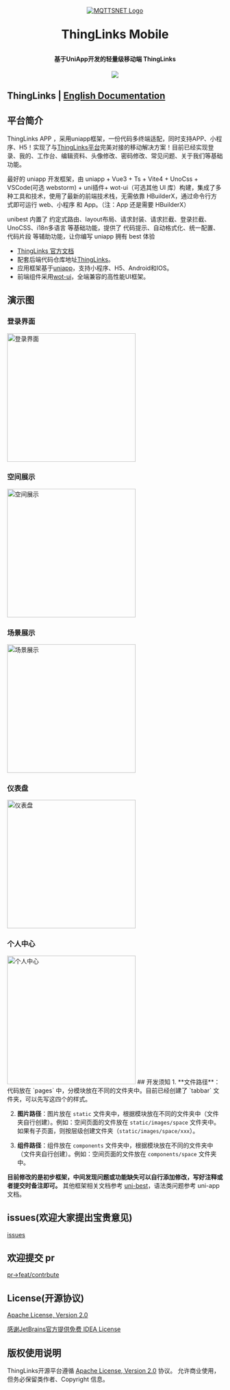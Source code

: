 <div align="center">

[![MQTTSNET Logo](./doc/images/logo.png)](https://www.mqttsnet.com)

</div>
<h1 align="center" style="margin: 30px 0 30px; font-weight: bold;">ThingLinks Mobile</h1>
<h4 align="center">基于UniApp开发的轻量级移动端 ThingLinks</h4>
<p align="center">
	<a href="https://www.oscs1024.com/platform/badge/mqttsnet/thinglinks.svg?size=small"><img src="https://www.oscs1024.com/platform/badge/mqttsnet/thinglinks.svg?size=small"></a>
</p>

## ThingLinks | [English Documentation](README.md)

## 平台简介

ThingLinks APP ，采用uniapp框架，一份代码多终端适配，同时支持APP、小程序、H5！实现了与[ThingLinks平台](https://github.com/mqttsnet/thinglinks)完美对接的移动解决方案！目前已经实现登录、我的、工作台、编辑资料、头像修改、密码修改、常见问题、关于我们等基础功能。

最好的 uniapp 开发框架，由 uniapp + Vue3 + Ts + Vite4 + UnoCss + VSCode(可选 webstorm) + uni插件+ wot-ui（可选其他 UI 库）构建，集成了多种工具和技术，使用了最新的前端技术栈，无需依靠 HBuilderX，通过命令行方式即可运行 web、小程序 和 App。（注：App 还是需要 HBuilderX）

unibest 内置了 约定式路由、layout布局、请求封装、请求拦截、登录拦截、UnoCSS、i18n多语言 等基础功能，提供了 代码提示、自动格式化、统一配置、代码片段 等辅助功能，让你编写 uniapp 拥有 best 体验

* [ThingLinks 官方文档](https://www.mqttsnet.com)
* 配套后端代码仓库地址[ThingLinks](https://github.com/mqttsnet/thinglinks)。
* 应用框架基于[uniapp](https://uniapp.dcloud.net.cn/)，支持小程序、H5、Android和IOS。
* 前端组件采用[wot-ui](https://wot-design-uni.netlify.app/)，全端兼容的高性能UI框架。



## 演示图

### 登录界面

<img src="doc/images/login.png" alt="登录界面" width="300"/>

### 空间展示

<img src="doc/images/space.png" alt="空间展示" width="300"/>

### 场景展示

<img src="doc/images/scene.png" alt="场景展示" width="300"/>

### 仪表盘

<img src="doc/images/dashboard.png" alt="仪表盘" width="300"/>

### 个人中心

<img src="doc/images/mine.png" alt="个人中心" width="300"/>
## 开发须知
1. **文件路径**：代码放在 `pages` 中，分模块放在不同的文件夹中。目前已经创建了 `tabbar` 文件夹，可以先写这四个的样式。

2. **图片路径**：图片放在 `static` 文件夹中，根据模块放在不同的文件夹中（文件夹自行创建）。例如：空间页面的文件放在 `static/images/space` 文件夹中。如果有子页面，则按层级创建文件夹（`static/images/space/xxx`）。

3. **组件路径**：组件放在 `components` 文件夹中，根据模块放在不同的文件夹中（文件夹自行创建）。例如：空间页面的文件放在 `components/space` 文件夹中。

**目前修改的是初步框架，中间发现问题或功能缺失可以自行添加修改，写好注释或者提交时备注即可。** 
其他框架相关文档参考 [uni-best](https://codercup.github.io/unibest-docs/)，语法类问题参考 uni-app 文档。

## issues(欢迎大家提出宝贵意见)

[issues](https://github.com/mqttsnet/thinglinks-mobile/issues)

## 欢迎提交 pr

[pr->feat/contrbute](https://github.com/mqttsnet/thinglinks-mobile/pulls)

## License(开源协议)

[Apache License, Version 2.0](LICENSE)

[感谢JetBrains官方提供免费 IDEA License](https://www.jetbrains.com)

## 版权使用说明

ThingLinks开源平台遵循 [Apache License, Version 2.0](LICENSE) 协议。 允许商业使用，但务必保留类作者、Copyright 信息。
